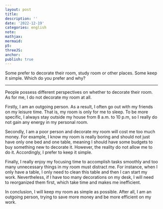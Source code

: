```yaml
---
layout: post
title:
description: ''
date: '2022-12-19'
categories: english
note:
mathjax:
mermaid:
p5:
threeJS:
anchor:
publish: true
---
```


Some prefer to decorate their room, study room or other places. Some keep it simple. Which do you prefer and why?

---

People possess different perspectives on whether to decorate their room. As for me, I do not decorate my room at all.

Firstly, I am an outgoing person. As a result, I often go out with my friends on my leisure time. That is, my room is only for me to sleep. To be more specific, I always stay outside my house from 8 a.m. to 10 p.m, so I really do not gain any energy in my personal room.

Secondly, I am a poor person and decorate my room will cost me too much money. For example, I know my room is really boring and should not just have only one bed and one table, meaning I should have some budgets to buy something new to decorate it. However, the reality do not allow me to do it. Accordingly, I prefer to keep it simple.

Finally, I really enjoy my focusing time to accomplish tasks smoothly and too many unnecessary things in my room must distract me. For instance, when I only have a table, I only need to clean this table and then I can start my work. Nevertheless, if I have too many decorations on my desk, I will need to reorganized them first, which take time and makes me inefficient.

In conclusion, I will keep my room as simple as possible. After all, I am an outgoing person, trying to save more money and be more efficient on my work.
